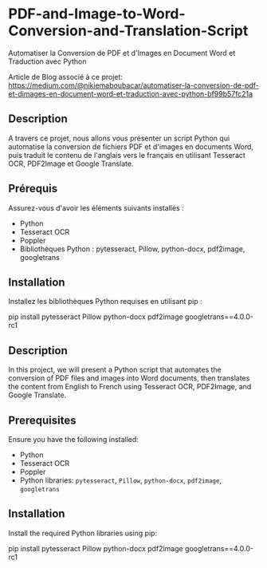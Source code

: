 # PDF-and-Image-to-Word-Conversion-and-Translation-Script
Automatiser la Conversion de PDF et d'Images en Document Word et Traduction avec Python

Article de Blog associé à ce projet: https://medium.com/@nikiemaboubacar/automatiser-la-conversion-de-pdf-et-dimages-en-document-word-et-traduction-avec-python-bf99b57fc21a 

## Description
A travers ce projet, nous allons vous présenter un script Python qui automatise la conversion de fichiers PDF et d'images en documents Word, puis traduit le contenu de l'anglais vers le français en utilisant Tesseract OCR, PDF2Image et Google Translate.

## Prérequis
Assurez-vous d'avoir les éléments suivants installés :
- Python
- Tesseract OCR
- Poppler
- Bibliothèques Python : pytesseract, Pillow, python-docx, pdf2image, googletrans

## Installation
Installez les bibliothèques Python requises en utilisant pip :

 pip install pytesseract Pillow python-docx pdf2image googletrans==4.0.0-rc1

## Description
In this project, we will present a Python script that automates the conversion of PDF files and images into Word documents, then translates the content from English to French using Tesseract OCR, PDF2Image, and Google Translate.

## Prerequisites
Ensure you have the following installed:
- Python
- Tesseract OCR
- Poppler
- Python libraries: `pytesseract`, `Pillow`, `python-docx`, `pdf2image`, `googletrans`

## Installation
Install the required Python libraries using pip:

pip install pytesseract Pillow python-docx pdf2image googletrans==4.0.0-rc1

